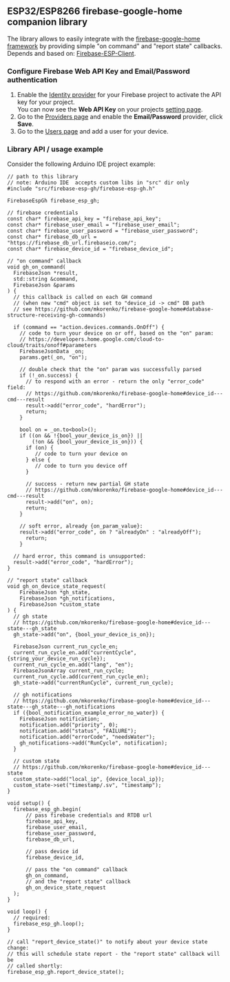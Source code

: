 ## ESP32/ESP8266 firebase-google-home companion library

The library allows to easily integrate with the [firebase-google-home framework](https://github.com/mkorenko/firebase-google-home) by providing simple "on command" and "report state" callbacks.
Depends and based on: [Firebase-ESP-Client](https://github.com/mobizt/Firebase-ESP-Client).

### Configure Firebase Web API Key and Email/Password authentication
1. Enable the [Identity provider](https://console.cloud.google.com/customer-identity/providers) for your Firebase project to activate the API key for your project. \
You can now see the **Web API Key** on your projects [setting page](https://console.firebase.google.com/project/_settings/general).
2. Go to the [Providers page](https://console.firebase.google.com/project/_/authentication/providers) and enable the **Email/Password** provider, click **Save**.
3. Go to the [Users page](https://console.firebase.google.com/project/_/authentication/users) and add a user for your device.

### Library API / usage example
Consider the following Arduino IDE project example:
```
// path to this library
// note: Arduino IDE  accepts custom libs in "src" dir only
#include "src/firebase-esp-gh/firebase-esp-gh.h"

FirebaseEspGh firebase_esp_gh;

// firebase credentials
const char* firebase_api_key = "firebase_api_key";
const char* firebase_user_email = "firebase_user_email";
const char* firebase_user_password = "firebase_user_password";
const char* firebase_db_url = "https://firebase_db_url.firebaseio.com/";
const char* firebase_device_id = "firebase_device_id";

// "on command" callback
void gh_on_command(
  FirebaseJson *result,
  std::string &command,
  FirebaseJson &params
) {
  // this callback is called on each GH command
  // (when new "cmd" object is set to "device_id -> cmd" DB path
  // see https://github.com/mkorenko/firebase-google-home#database-structure-receiving-gh-commands)

  if (command == "action.devices.commands.OnOff") {
    // code to turn your device on or off, based on the "on" param:
    // https://developers.home.google.com/cloud-to-cloud/traits/onoff#parameters
    FirebaseJsonData _on;
    params.get(_on, "on");

    // double check that the "on" param was successfully parsed
    if (!_on.success) {
      // to respond with an error - return the only "error_code" field:
      // https://github.com/mkorenko/firebase-google-home#device_id---cmd---result
      result->add("error_code", "hardError");
      return;
    }

    bool on = _on.to<bool>();
    if ((on && !{bool_your_device_is_on}) ||
        (!on && {bool_your_device_is_on})) {
      if (on) {
         // code to turn your device on
      } else {
         // code to turn you device off
      }

      // success - return new partial GH state
      // https://github.com/mkorenko/firebase-google-home#device_id---cmd---result
      result->add("on", on);
      return;
    }

    // soft error, already {on_param_value}:
    result->add("error_code", on ? "alreadyOn" : "alreadyOff");
      return;
    }

  // hard error, this command is unsupported:
  result->add("error_code", "hardError");
}

// "report state" callback
void gh_on_device_state_request(
    FirebaseJson *gh_state,
    FirebaseJson *gh_notifications,
    FirebaseJson *custom_state
) {
  // gh state
  // https://github.com/mkorenko/firebase-google-home#device_id---state---gh_state
  gh_state->add("on", {bool_your_device_is_on});

  FirebaseJson current_run_cycle_en;
  current_run_cycle_en.add("currentCycle", {string_your_device_run_cycle});
  current_run_cycle_en.add("lang", "en");
  FirebaseJsonArray current_run_cycle;
  current_run_cycle.add(current_run_cycle_en);
  gh_state->add("currentRunCycle", current_run_cycle);

  // gh notifications
  // https://github.com/mkorenko/firebase-google-home#device_id---state---gh_state---gh_notifications
  if ({bool_notification_example_error_no_water}) {
    FirebaseJson notification;
    notification.add("priority", 0);
    notification.add("status", "FAILURE");
    notification.add("errorCode", "needsWater");
    gh_notifications->add("RunCycle", notification);
  }

  // custom state
  // https://github.com/mkorenko/firebase-google-home#device_id---state
  custom_state->add("local_ip", {device_local_ip});
  custom_state->set("timestamp/.sv", "timestamp");
}

void setup() {
  firebase_esp_gh.begin(
      // pass firebase credentials and RTDB url
      firebase_api_key,
      firebase_user_email,
      firebase_user_password,
      firebase_db_url,

      // pass device id
      firebase_device_id,

      // pass the "on command" callback
      gh_on_command,
      // and the "report state" callback
      gh_on_device_state_request
  );
}

void loop() {
  // required:
  firebase_esp_gh.loop();
}

// call "report_device_state()" to notify about your device state change:
// this will schedule state report - the "report state" callback will be
// called shortly:
firebase_esp_gh.report_device_state();

```
